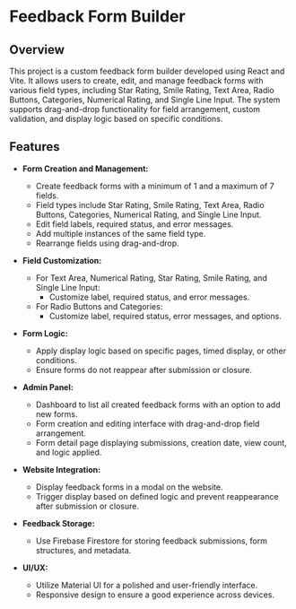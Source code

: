 # Feedback Form Builder

## Overview

This project is a custom feedback form builder developed using React and Vite. It allows users to create, edit, and manage feedback forms with various field types, including Star Rating, Smile Rating, Text Area, Radio Buttons, Categories, Numerical Rating, and Single Line Input. The system supports drag-and-drop functionality for field arrangement, custom validation, and display logic based on specific conditions.

## Features

- **Form Creation and Management:**
  - Create feedback forms with a minimum of 1 and a maximum of 7 fields.
  - Field types include Star Rating, Smile Rating, Text Area, Radio Buttons, Categories, Numerical Rating, and Single Line Input.
  - Edit field labels, required status, and error messages.
  - Add multiple instances of the same field type.
  - Rearrange fields using drag-and-drop.

- **Field Customization:**
  - For Text Area, Numerical Rating, Star Rating, Smile Rating, and Single Line Input:
    - Customize label, required status, and error messages.
  - For Radio Buttons and Categories:
    - Customize label, required status, error messages, and options.

- **Form Logic:**
  - Apply display logic based on specific pages, timed display, or other conditions.
  - Ensure forms do not reappear after submission or closure.

- **Admin Panel:**
  - Dashboard to list all created feedback forms with an option to add new forms.
  - Form creation and editing interface with drag-and-drop field arrangement.
  - Form detail page displaying submissions, creation date, view count, and logic applied.

- **Website Integration:**
  - Display feedback forms in a modal on the website.
  - Trigger display based on defined logic and prevent reappearance after submission or closure.

- **Feedback Storage:**
  - Use Firebase Firestore for storing feedback submissions, form structures, and metadata.

- **UI/UX:**
  - Utilize Material UI for a polished and user-friendly interface.
  - Responsive design to ensure a good experience across devices.